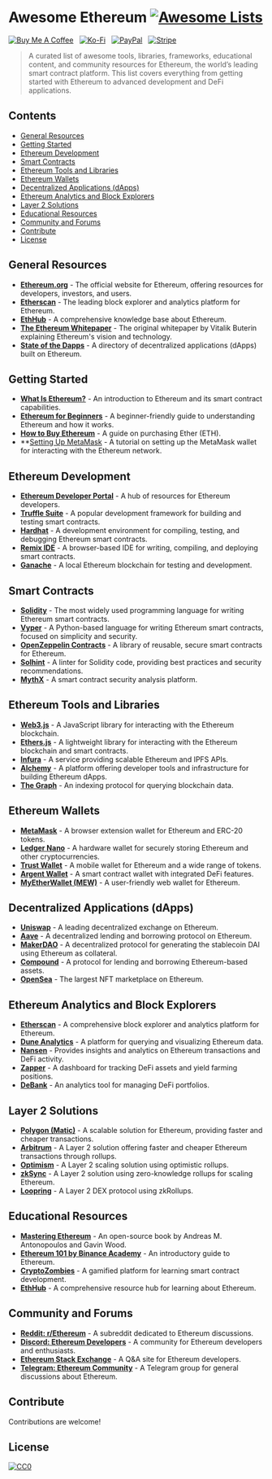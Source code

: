 # Awesome Ethereum [![Awesome Lists](https://srv-cdn.himpfen.io/badges/awesome-lists/awesomelists-flat.svg)](https://github.com/awesomelistsio/awesome)

[![Buy Me A Coffee](https://srv-cdn.himpfen.io/badges/buymeacoffee/buymeacoffee-flat.svg)](https://tinyurl.com/2h9aktmd) &nbsp; [![Ko-Fi](https://srv-cdn.himpfen.io/badges/kofi/kofi-flat.svg)](https://tinyurl.com/d4xnrptz) &nbsp; [![PayPal](https://srv-cdn.himpfen.io/badges/paypal/paypal-flat.svg)](https://tinyurl.com/mr22naua) &nbsp; [![Stripe](https://srv-cdn.himpfen.io/badges/stripe/stripe-flat.svg)](https://tinyurl.com/e8ymxdw3)

> A curated list of awesome tools, libraries, frameworks, educational content, and community resources for Ethereum, the world’s leading smart contract platform. This list covers everything from getting started with Ethereum to advanced development and DeFi applications.

## Contents

- [General Resources](#general-resources)
- [Getting Started](#getting-started)
- [Ethereum Development](#ethereum-development)
- [Smart Contracts](#smart-contracts)
- [Ethereum Tools and Libraries](#ethereum-tools-and-libraries)
- [Ethereum Wallets](#ethereum-wallets)
- [Decentralized Applications (dApps)](#decentralized-applications-dapps)
- [Ethereum Analytics and Block Explorers](#ethereum-analytics-and-block-explorers)
- [Layer 2 Solutions](#layer-2-solutions)
- [Educational Resources](#educational-resources)
- [Community and Forums](#community-and-forums)
- [Contribute](#contribute)
- [License](#license)

## General Resources

- **[Ethereum.org](https://ethereum.org/)** - The official website for Ethereum, offering resources for developers, investors, and users.
- **[Etherscan](https://etherscan.io/)** - The leading block explorer and analytics platform for Ethereum.
- **[EthHub](https://docs.ethhub.io/)** - A comprehensive knowledge base about Ethereum.
- **[The Ethereum Whitepaper](https://ethereum.org/en/whitepaper/)** - The original whitepaper by Vitalik Buterin explaining Ethereum's vision and technology.
- **[State of the Dapps](https://www.stateofthedapps.com/)** - A directory of decentralized applications (dApps) built on Ethereum.

## Getting Started

- **[What Is Ethereum?](https://www.investopedia.com/terms/e/ethereum.asp)** - An introduction to Ethereum and its smart contract capabilities.
- **[Ethereum for Beginners](https://ethereum.org/en/developers/)** - A beginner-friendly guide to understanding Ethereum and how it works.
- **[How to Buy Ethereum](https://www.coinbase.com/learn/crypto-basics/how-to-buy-ethereum)** - A guide on purchasing Ether (ETH).
- **[Setting Up MetaMask](https://metamask.io/) - A tutorial on setting up the MetaMask wallet for interacting with the Ethereum network.

## Ethereum Development

- **[Ethereum Developer Portal](https://ethereum.org/en/developers/)** - A hub of resources for Ethereum developers.
- **[Truffle Suite](https://trufflesuite.com/)** - A popular development framework for building and testing smart contracts.
- **[Hardhat](https://hardhat.org/)** - A development environment for compiling, testing, and debugging Ethereum smart contracts.
- **[Remix IDE](https://remix.ethereum.org/)** - A browser-based IDE for writing, compiling, and deploying smart contracts.
- **[Ganache](https://trufflesuite.com/ganache/)** - A local Ethereum blockchain for testing and development.

## Smart Contracts

- **[Solidity](https://soliditylang.org/)** - The most widely used programming language for writing Ethereum smart contracts.
- **[Vyper](https://vyper.readthedocs.io/en/stable/)** - A Python-based language for writing Ethereum smart contracts, focused on simplicity and security.
- **[OpenZeppelin Contracts](https://docs.openzeppelin.com/contracts/)** - A library of reusable, secure smart contracts for Ethereum.
- **[Solhint](https://protofire.github.io/solhint/)** - A linter for Solidity code, providing best practices and security recommendations.
- **[MythX](https://mythx.io/)** - A smart contract security analysis platform.

## Ethereum Tools and Libraries

- **[Web3.js](https://web3js.readthedocs.io/)** - A JavaScript library for interacting with the Ethereum blockchain.
- **[Ethers.js](https://docs.ethers.io/)** - A lightweight library for interacting with the Ethereum blockchain and smart contracts.
- **[Infura](https://infura.io/)** - A service providing scalable Ethereum and IPFS APIs.
- **[Alchemy](https://www.alchemy.com/)** - A platform offering developer tools and infrastructure for building Ethereum dApps.
- **[The Graph](https://thegraph.com/)** - An indexing protocol for querying blockchain data.

## Ethereum Wallets

- **[MetaMask](https://metamask.io/)** - A browser extension wallet for Ethereum and ERC-20 tokens.
- **[Ledger Nano](https://www.ledger.com/)** - A hardware wallet for securely storing Ethereum and other cryptocurrencies.
- **[Trust Wallet](https://trustwallet.com/)** - A mobile wallet for Ethereum and a wide range of tokens.
- **[Argent Wallet](https://www.argent.xyz/)** - A smart contract wallet with integrated DeFi features.
- **[MyEtherWallet (MEW)](https://www.myetherwallet.com/)** - A user-friendly web wallet for Ethereum.

## Decentralized Applications (dApps)

- **[Uniswap](https://uniswap.org/)** - A leading decentralized exchange on Ethereum.
- **[Aave](https://aave.com/)** - A decentralized lending and borrowing protocol on Ethereum.
- **[MakerDAO](https://makerdao.com/)** - A decentralized protocol for generating the stablecoin DAI using Ethereum as collateral.
- **[Compound](https://compound.finance/)** - A protocol for lending and borrowing Ethereum-based assets.
- **[OpenSea](https://opensea.io/)** - The largest NFT marketplace on Ethereum.

## Ethereum Analytics and Block Explorers

- **[Etherscan](https://etherscan.io/)** - A comprehensive block explorer and analytics platform for Ethereum.
- **[Dune Analytics](https://dune.com/)** - A platform for querying and visualizing Ethereum data.
- **[Nansen](https://www.nansen.ai/)** - Provides insights and analytics on Ethereum transactions and DeFi activity.
- **[Zapper](https://zapper.fi/)** - A dashboard for tracking DeFi assets and yield farming positions.
- **[DeBank](https://debank.com/)** - An analytics tool for managing DeFi portfolios.

## Layer 2 Solutions

- **[Polygon (Matic)](https://polygon.technology/)** - A scalable solution for Ethereum, providing faster and cheaper transactions.
- **[Arbitrum](https://arbitrum.io/)** - A Layer 2 solution offering faster and cheaper Ethereum transactions through rollups.
- **[Optimism](https://www.optimism.io/)** - A Layer 2 scaling solution using optimistic rollups.
- **[zkSync](https://zksync.io/)** - A Layer 2 solution using zero-knowledge rollups for scaling Ethereum.
- **[Loopring](https://loopring.org/)** - A Layer 2 DEX protocol using zkRollups.

## Educational Resources

- **[Mastering Ethereum](https://github.com/ethereumbook/ethereumbook)** - An open-source book by Andreas M. Antonopoulos and Gavin Wood.
- **[Ethereum 101 by Binance Academy](https://academy.binance.com/en/articles/what-is-ethereum)** - An introductory guide to Ethereum.
- **[CryptoZombies](https://cryptozombies.io/)** - A gamified platform for learning smart contract development.
- **[EthHub](https://docs.ethhub.io/)** - A comprehensive resource hub for learning about Ethereum.

## Community and Forums

- **[Reddit: r/Ethereum](https://www.reddit.com/r/ethereum/)** - A subreddit dedicated to Ethereum discussions.
- **[Discord: Ethereum Developers](https://discord.com/invite/ethereum)** - A community for Ethereum developers and enthusiasts.
- **[Ethereum Stack Exchange](https://ethereum.stackexchange.com/)** - A Q&A site for Ethereum developers.
- **[Telegram: Ethereum Community](https://t.me/ethereum)** - A Telegram group for general discussions about Ethereum.

## Contribute

Contributions are welcome!

## License

[![CC0](https://mirrors.creativecommons.org/presskit/buttons/88x31/svg/by-sa.svg)](http://creativecommons.org/licenses/by-sa/4.0/)
